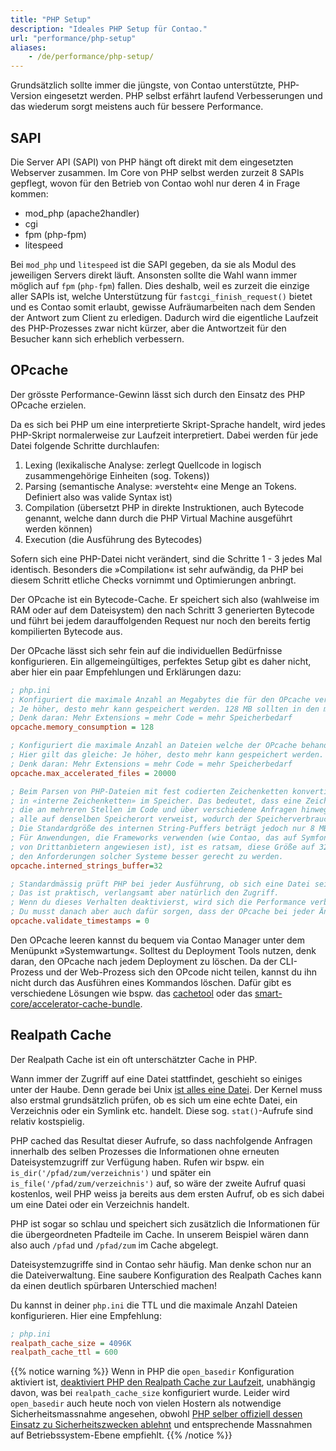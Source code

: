 ```yaml
---
title: "PHP Setup"
description: "Ideales PHP Setup für Contao."
url: "performance/php-setup"
aliases:
    - /de/performance/php-setup/
---
```


Grundsätzlich sollte immer die jüngste, von Contao unterstützte, PHP-Version eingesetzt werden. PHP selbst
erfährt laufend Verbesserungen und das wiederum sorgt meistens auch für bessere Performance.

## SAPI

Die Server API (SAPI) von PHP hängt oft direkt mit dem eingesetzten Webserver zusammen. Im Core von PHP selbst werden
zurzeit 8 SAPIs gepflegt, wovon für den Betrieb von Contao wohl nur deren 4 in Frage kommen:

* mod_php (apache2handler)
* cgi
* fpm (php-fpm)
* litespeed

Bei `mod_php` und `litespeed` ist die SAPI gegeben, da sie als Modul des jeweiligen Servers direkt läuft. Ansonsten
sollte die Wahl wann immer möglich auf `fpm` (`php-fpm`) fallen.
Dies deshalb, weil es zurzeit die einzige aller SAPIs ist, welche Unterstützung für `fastcgi_finish_request()` bietet
und es Contao somit erlaubt, gewisse Aufräumarbeiten nach dem Senden der Antwort zum Client zu erledigen.
Dadurch wird die eigentliche Laufzeit des PHP-Prozesses zwar nicht kürzer, aber die Antwortzeit für den Besucher kann
sich erheblich verbessern.

## OPcache

Der grösste Performance-Gewinn lässt sich durch den Einsatz des PHP OPcache erzielen.

Da es sich bei PHP um eine interpretierte Skript-Sprache handelt, wird jedes PHP-Skript normalerweise zur Laufzeit
interpretiert. Dabei werden für jede Datei folgende Schritte durchlaufen:

1. Lexing (lexikalische Analyse: zerlegt Quellcode in logisch zusammengehörige Einheiten (sog. Tokens))
2. Parsing (semantische Analyse: »versteht« eine Menge an Tokens. Definiert also was valide Syntax ist)
3. Compilation (übersetzt PHP in direkte Instruktionen, auch Bytecode genannt, welche dann durch die PHP Virtual Machine ausgeführt werden können)
4. Execution (die Ausführung des Bytecodes)

Sofern sich eine PHP-Datei nicht verändert, sind die Schritte 1 - 3 jedes Mal identisch. Besonders die »Compilation« ist
sehr aufwändig, da PHP bei diesem Schritt etliche Checks vornimmt und Optimierungen anbringt.

Der OPcache ist ein Bytecode-Cache. Er speichert sich also (wahlweise im RAM oder auf dem Dateisystem) den nach Schritt
3 generierten Bytecode und führt bei jedem darauffolgenden Request nur noch den bereits fertig kompilierten Bytecode
aus.

Der OPcache lässt sich sehr fein auf die individuellen Bedürfnisse konfigurieren. Ein allgemeingültiges, perfektes Setup
gibt es daher nicht, aber hier ein paar Empfehlungen und Erklärungen dazu:

```ini
; php.ini
; Konfiguriert die maximale Anzahl an Megabytes die für den OPcache verwendet werden dürfen.
; Je höher, desto mehr kann gespeichert werden. 128 MB sollten in den meisten Fällen ausreichen.
; Denk daran: Mehr Extensions = mehr Code = mehr Speicherbedarf
opcache.memory_consumption = 128

; Konfiguriert die maximale Anzahl an Dateien welche der OPcache behandelt.
; Hier gilt das gleiche: Je höher, desto mehr kann gespeichert werden.
; Denk daran: Mehr Extensions = mehr Code = mehr Speicherbedarf
opcache.max_accelerated_files = 20000

; Beim Parsen von PHP-Dateien mit fest codierten Zeichenketten konvertiert OPcache diese Zeichenketten
; in «interne Zeichenketten» im Speicher. Das bedeutet, dass eine Zeichenkette wie «Contao»,
; die an mehreren Stellen im Code und über verschiedene Anfragen hinweg verwendet wird, 
; alle auf denselben Speicherort verweist, wodurch der Speicherverbrauch von PHP erheblich reduziert wird.
; Die Standardgröße des internen String-Puffers beträgt jedoch nur 8 MB.
; Für Anwendungen, die Frameworks verwenden (wie Contao, das auf Symfony basiert und viele andere Bibliotheken
; von Drittanbietern angewiesen ist), ist es ratsam, diese Größe auf 32 MB oder 64 MB zu erhöhen, um
; den Anforderungen solcher Systeme besser gerecht zu werden.
opcache.interned_strings_buffer=32

; Standardmässig prüft PHP bei jeder Ausführung, ob sich eine Datei seit dem letzten Aufruf verändert hat.
; Das ist praktisch, verlangsamt aber natürlich den Zugriff.
; Wenn du dieses Verhalten deaktivierst, wird sich die Performance verbessern.
; Du musst danach aber auch dafür sorgen, dass der OPcache bei jeder Änderung geleert wird.
opcache.validate_timestamps = 0
```

Den OPcache leeren kannst du bequem via Contao Manager unter dem Menüpunkt »Systemwartung«.
Solltest du Deployment Tools nutzen, denk daran, den OPcache nach jedem Deployment zu löschen. Da der 
CLI-Prozess und der Web-Prozess sich den OPcode nicht teilen, kannst du ihn nicht durch das Ausführen eines Kommandos
löschen.
Dafür gibt es verschiedene Lösungen wie bspw. das [cachetool](https://github.com/gordalina/cachetool) oder das
[smart-core/accelerator-cache-bundle](https://github.com/Smart-Core/AcceleratorCacheBundle).

## Realpath Cache

Der Realpath Cache ist ein oft unterschätzter Cache in PHP.

Wann immer der Zugriff auf eine Datei stattfindet, geschieht so einiges unter der Haube.
Denn gerade bei Unix [ist alles eine Datei](https://de.wikipedia.org/wiki/Everything_is_a_file).
Der Kernel muss also erstmal grundsätzlich prüfen, ob es sich um eine echte Datei, ein Verzeichnis oder ein Symlink etc. handelt. Diese sog. `stat()`-Aufrufe sind relativ kostspielig.

PHP cached das Resultat dieser Aufrufe, so dass nachfolgende Anfragen innerhalb des selben Prozesses die Informationen ohne erneuten Dateisystemzugriff zur Verfügung haben. Rufen wir bspw. ein `is_dir('/pfad/zum/verzeichnis')` und später ein `is_file('/pfad/zum/verzeichnis')` auf, so wäre der zweite Aufruf quasi kostenlos, weil PHP weiss ja bereits aus dem ersten Aufruf, ob es sich dabei um eine Datei oder ein Verzeichnis handelt.

PHP ist sogar so schlau und speichert sich zusätzlich die Informationen für die übergeordneten Pfadteile im Cache. In unserem Beispiel wären dann also auch `/pfad` und `/pfad/zum` im Cache abgelegt.

Dateisystemzugriffe sind in Contao sehr häufig. Man denke schon nur an die Dateiverwaltung.
Eine saubere Konfiguration des Realpath Caches kann da einen deutlich spürbaren Unterschied machen!

Du kannst in deiner `php.ini` die TTL und die maximale Anzahl Dateien konfigurieren. Hier eine Empfehlung:

```ini
; php.ini
realpath_cache_size = 4096K
realpath_cache_ttl = 600
```

{{% notice warning %}}
Wenn in PHP die `open_basedir` Konfiguration aktiviert ist, [deaktiviert PHP den Realpath Cache zur Laufzeit](https://github.com/php/php-src/blob/4b77a158ef2850582aeb4834c588aba49942776c/main/main.c#L1765), unabhängig davon, was bei `realpath_cache_size` konfiguriert wurde. Leider wird `open_basedir` auch heute noch von vielen Hostern als notwendige Sicherheitsmassnahme angesehen, obwohl [PHP selber offiziell dessen Einsatz zu Sicherheitszwecken ablehnt](https://www.php.net/security-note.php) und entsprechende Massnahmen auf Betriebssystem-Ebene empfiehlt.
{{% /notice %}}
